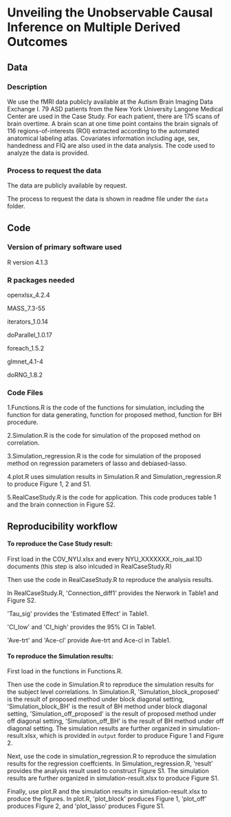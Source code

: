 Unveiling the Unobservable Causal Inference on Multiple Derived Outcomes
================



## Data

### Description

We use the fMRI data publicly available at the Autism Brain Imaging Data Exchange I.
79 ASD patients from the New York University Langone Medical Center are used in the Case Study. 
For each patient, there are 175 scans of brain overtime. A brain scan at one time point 
contains the brain signals of 116 regions-of-interests (ROI) extracted according to the 
automated anatomical labeling atlas. Covariates information including age, sex, handedness 
and FIQ are also used in the data analysis. The code used to analyze the data is provided.

### Process to request the data

The data are publicly available by request. 

The process to request the data is shown in readme file under the `data` folder.


## Code

### Version of primary software used

R version 4.1.3

### R packages needed

openxlsx_4.2.4

MASS_7.3-55

iterators_1.0.14

doParallel_1.0.17

foreach_1.5.2  

glmnet_4.1-4

doRNG_1.8.2  


### Code Files 

1.Functions.R is the code of the functions for simulation, including the function for data
generating, function for proposed method, function for BH procedure.

2.Simulation.R is the code for simulation of the proposed method on correlation. 

3.Simulation_regression.R is the code for simulation of the proposed method on regression parameters 
of lasso and debiased-lasso. 

4.plot.R uses simulation results in Simulation.R and Simulation_regression.R to produce Figure 1, 2 and S1.

5.RealCaseStudy.R is the code for application. This code produces table 1 and the brain connection in 
Figure S2.


## Reproducibility workflow

#### To reproduce the Case Study result:

First load in the COV_NYU.xlsx and every NYU_XXXXXXX_rois_aal.1D documents
(this step is also inlcuded in RealCaseStudy.R) 

Then use the code in RealCaseStudy.R to reproduce the analysis results. 

In RealCaseStudy.R, 'Connection_diff1' provides the Nerwork in Table1 and Figure S2.

'Tau_sig' provides the 'Estimated Effect' in Table1.

'CI_low' and 'CI_high' provides the 95% CI in Table1.

'Ave-trt' and 'Ace-cl' provide Ave-trt and Ace-cl in Table1.

#### To reproduce the Simulation results: 

First load in the functions in Functions.R. 

Then use the code in Simulation.R  to reproduce the simulation results for the subject level correlations. In Simulation.R,
'Simulation_block_proposed' is the result of proposed method under block diagonal setting, 
'Simulation_block_BH' is the result of BH method under block diagonal setting, 
'Simulation_off_proposed' is the result of proposed method under off diagonal setting, 
'Simulation_off_BH' is the result of BH method under off diagonal setting. 
The simulation results are further organized in simulation-result.xlsx, which is provided in `output` forder to produce Figure 1 and Figure 2.

Next, use the code in simulation_regression.R to reproduce the simulation results for the regression coeffcients. In Simulation_regression.R, 'result' provides the analysis result used to construct Figure S1. The simulation results are further organized in simulation-result.xlsx to produce Figure S1.

Finally, use plot.R and the simulation results in simulation-result.xlsx to produce the figures. 
In plot.R, 'plot_block' produces Figure 1, 'plot_off' produces Figure 2, and 'plot_lasso' produces Figure S1.



